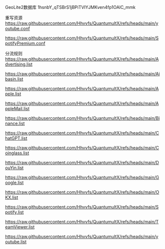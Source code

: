 GeoLite2数据库
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

重写资源
https://raw.githubusercontent.com/Hhvvfs/QuantumultX/refs/heads/main/youtube.conf

https://raw.githubusercontent.com/Hhvvfs/QuantumultX/refs/heads/main/SpotifyPremium.conf

分流规则
https://raw.githubusercontent.com/Hhvvfs/QuantumultX/refs/heads/main/Advertising.list

https://raw.githubusercontent.com/Hhvvfs/QuantumultX/refs/heads/main/Aibasin.list

https://raw.githubusercontent.com/Hhvvfs/QuantumultX/refs/heads/main/Apple.list

https://raw.githubusercontent.com/Hhvvfs/QuantumultX/refs/heads/main/AppleMail.list

https://raw.githubusercontent.com/Hhvvfs/QuantumultX/refs/heads/main/Binance.list

https://raw.githubusercontent.com/Hhvvfs/QuantumultX/refs/heads/main/ChatGPT.list

https://raw.githubusercontent.com/Hhvvfs/QuantumultX/refs/heads/main/Coinglass.list

https://raw.githubusercontent.com/Hhvvfs/QuantumultX/refs/heads/main/DouYin.list

https://raw.githubusercontent.com/Hhvvfs/QuantumultX/refs/heads/main/Google.list

https://raw.githubusercontent.com/Hhvvfs/QuantumultX/refs/heads/main/OKX.list

https://raw.githubusercontent.com/Hhvvfs/QuantumultX/refs/heads/main/Spotify.list

https://raw.githubusercontent.com/Hhvvfs/QuantumultX/refs/heads/main/TeamViewer.list

https://raw.githubusercontent.com/Hhvvfs/QuantumultX/refs/heads/main/youtube.list
